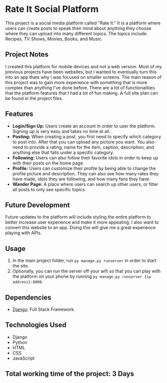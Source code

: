 # Rate It Social Platform

This project is a social media platform called "Rate It." It is a platform where users can create posts to speak their mind about anything they choose where they can upload into many different topics. The topics include: Recipes, TV Shows, Movies, Books, and Music. 

## Project Notes

I created this platform for mobile devices and not a web version. Most of my previous projects have been websites, but I wanted to eventually turn this into an app thats why I was focused on smaller screens. The main reason of this project was to gain more experience with something that is more complex than anything I've done before. There are a lot of functionalities that the platform features that I had a lot of fun making. A full site plan can be found in the project files.

## Features

- **Login/Sign Up:** Users create an account in order to user the platform. Signing up is very easy and takes no time at all.
- **Posting:** When creating a post, you first need to specify which category to post into. After that you can upload any picture you want. You also need to provide a rating, name for the item, caption, description, and anything else that falls under a specific category.
- **Following:** Users can also follow their favorite idols in order to keep up with their posts on the home page.
- **Profile:** Users can customize their profile by being able to change the profile picture and description. They can also see how many rates they have made, idols they are following, and how many fans they have.
- **Wander Page:** A place where users can search up other users, or filter all posts to only see specific topics.

## Future Development

Future updates to the platform will include styling the entire platform to better increase user experience and make it more appealing. I also want to convert this website to an app. Doing this will give me a great experience playing with APIs.

## Usage

1. In the main project folder, run `py manage.py runserver` in order to start the site.
2. Optionally, you can run the server off your wifi so that you can play with the platform on your phone by running `py manage.py runserver {ip address}:8000`.

## Dependencies

- [Django](https://djangoproject.com/): Full Stack Framework.

## Technologies Used

- Django
- Python
- HTML
- CSS
- JavaScript

## Total working time of the project: 3 Days